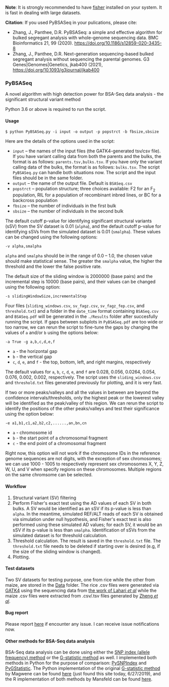 **Note**: 
It is strongly recommended to have [fisher](https://github.com/brentp/fishers_exact_test) installed on your system. It is fast in dealing with large datasets.

**Citation**:
If you used PyBSASeq in your pulications, please cite:
- Zhang, J., Panthee, D.R. PyBSASeq: a simple and effective algorithm for bulked segregant analysis with whole-genome sequencing data. BMC Bioinformatics 21, 99 (2020). https://doi.org/10.1186/s12859-020-3435-8
- Zhang, J., Panthee, D.R. Next-generation sequencing-based bulked segregant analysis without sequencing the parental genomes. G3 Genes|Genomes|Genetics, jkab400 (2021), https://doi.org/10.1093/g3journal/jkab400


### PyBSASeq
A novel algorithm with high detection power for BSA-Seq data analysis - the significant structural variant method

Python 3.6 or above is required to run the script.

#### Usage

`$ python PyBSASeq.py -i input -o output -p popstrct -b fbsize,sbsize`

Here are the details of the options used in the script:
- `input` – the names of the input files (the GATK4-generated tsv/csv file). If you have variant calling data from both the parents and the bulks, the format is as follows: `parents.tsv,bulks.tsv`. If you have only the variant calling data of the bulks, the format is as follows: `bulks.tsv`. The script `PyBSASeq.py` can handle both situations now. The script and the input files should be in the same folder.
- `output` – the name of the output file. Default is `BSASeq.csv`
- `popstrct` – population structure; three choices available: F2 for an F<sub>2</sub> population, RIL for a population of recombinant inbred lines, or BC for a backcross population
- `fbsize` – the number of individuals in the first bulk
- `sbsize` – the number of individuals in the second bulk

The default cutoff p-value for identifying significant structural variants (sSV) from the SV dataset is 0.01 (`alpha`), and the default cutoff p-value for identifying sSVs from the simulated dataset is 0.01 (`smalpha`). These values can be changed using the following options:

`-v alpha,smalpha`

`alpha` and `smalpha` should be in the range of 0.0 – 1.0, the chosen value should make statistical sense. The greater the `smalpha` value, the higher the threshold and the lower the false positive rate.

The default size of the sliding window is 2000000 (base pairs) and the incremental step is 10000 (base pairs), and their values can be changed using the following option:

`-s slidingWindowSize,incrementalStep`

Four files (`sliding_windows.csv`, `sv_fagz.csv`, `sv_fagz_fep.csv`, and `threshold.txt`) and a folder in the `date_time` format containing `BSASeq.csv` and `BSASeq.pdf` will be generated in the `./Results` folder after succesfully running the script. If gaps between subplots in `PyBSASeq.pdf` are too wide or too narrow, we can rerun the script to fine-tune the gaps by changing the values of `a` and/or `b` using the options below:

`-a True -g a,b,c,d,e,f`

- `a` - the horizontal gap
- `b` - the vertical gap
- `c`, `d`, `e`, and `f` - the top, bottom, left, and right margins, respectively

The default values for `a`, `b`, `c`, `d`, `e`, and `f` are 0.028, 0.056, 0.0264, 0.054, 0.076, 0.002, 0.002, respectively. The script uses the `sliding_windows.csv` and `threshold.txt` files generated previously for plotting, and it is very fast.

If two or more peaks/valleys and all the values in between are beyond the confidence intervals/thresholds, only the highest peak or the lowerest valley will be identified as the peak/valley of this region. We can rerun the script to identify the positions of the other peaks/valleys and test their significance using the option below:

`-e a1,b1,c1,a2,b2,c2,......,an,bn,cn`

- `a` - chromosome id
- `b` - the start point of a chromosomal fragment
- `c` - the end point of a chromosomal fragment

Right now, this option will not work if the chromosome IDs in the reference genome sequences are not digits, with the exception of sex chromosomes; we can use 1000 - 1005 to respectively represent sex chromosomes X, Y, Z, W, U, and V when specify regions on these chromosomes. Multiple regions on the same chromsome can be selected.

#### Workflow
1. Structural variant (SV) filtering
2. Perform Fisher's exact test using the AD values of each SV in both bulks. A SV would be identified as an sSV if its p-value is less than `alpha`. In the meantime, simulated REF/ALT reads of each SV is obtained via simulation under null hypothesis, and Fisher's exact test is also performed using these simulated AD values; for each SV, it would be an sSV if its p-value is less than `smalpha`. Identification of sSVs from the simulated dataset is for threshold calculation.
3. Threshold calculation. The result is saved in the `threshold.txt` file. The `threshold.txt` file needs to be deleted if starting over is desired (e.g, if the size of the sliding window is changed).
4. Plotting.

#### Test datasets
Two SV datasets for testing purpose, one from rice while the other from maize, are stored in the [Data](https://github.com/dblhlx/PyBSASeq/tree/master/Data) folder. The rice .csv files were generated via [GATK4](https://software.broadinstitute.org/gatk/download/) using the sequencing data from [the work of Lahari _et al_](https://www.ebi.ac.uk/ena/browser/view/PRJEB27629) while the maize .csv files were extracted from .csv/.tsv files generated by [Zheng _et al_](https://doi.org/10.1534/g3.120.401192).

#### Bug report

Please report [here](https://github.com/dblhlx/PyBSASeq/issues) if encounter any issue. I can receive issue notifications now.

#### Other methods for BSA-Seq data analysis
BSA-Seq data analysis can be done using either the [SNP index (allele frequency) method](https://onlinelibrary.wiley.com/doi/full/10.1111/tpj.12105) or the [G-statistic method](https://journals.plos.org/ploscompbiol/article?id=10.1371/journal.pcbi.1002255) as well. I implemented both methods in Python for the purpose of comparison: [PySNPIndex](https://github.com/dblhlx/PySNPIndex) and [PyGStatistic](https://github.com/dblhlx/PyGStatistic). The Python implementation of the original [G-statistic method](https://journals.plos.org/ploscompbiol/article?id=10.1371/journal.pcbi.1002255) by Magwene can be found [here](https://bitbucket.org/pmagwene/bsaseq/src/master/) (just found this site today, 6/27/2019), and the R implementation of both methods by Mansfeld can be found [here](https://github.com/bmansfeld/QTLseqr).
